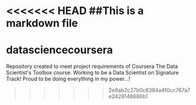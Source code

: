 <<<<<<< HEAD
##This is a markdown file
=======
# datasciencecoursera
Repository created to meet project requirements of Coursera The Data Scientist's Toolbox course. Working to be a Data Scientist on Signature Track! Proud to be doing everything in my power...!
>>>>>>> 2e9ab2c27b0c8384a4f0cc767a7e2428148686b1
